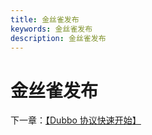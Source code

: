 ```yaml
---
title: 金丝雀发布
keywords: 金丝雀发布
description: 金丝雀发布
---
```


# 金丝雀发布



下一章：[【Dubbo 协议快速开始】](./quickstart_dubbo.html)